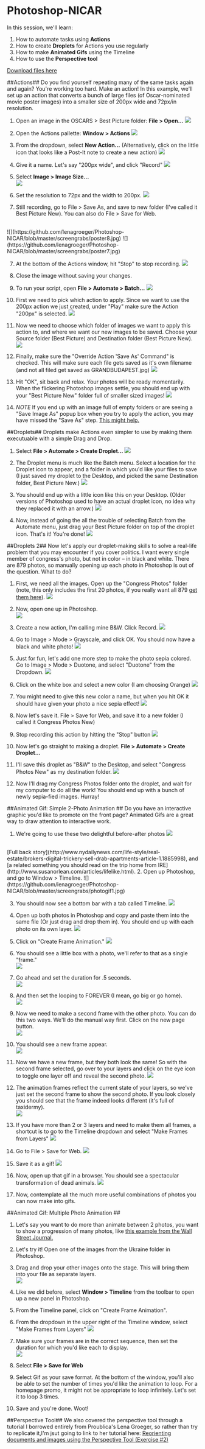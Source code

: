 # Photoshop-NICAR

In this session, we'll learn:

1. How to automate tasks using **Actions**
2. How to create **Droplets** for Actions you use regularly
3. How to make **Animated Gifs** using the Timeline
4. How to use the **Perspective tool**

[Download files here](https://drive.google.com/file/d/0ByZb_bUVlqwjdkgzSnRGRk40Sm8/view?usp=sharing)

##Actions##
Do you find yourself repeating many of the same tasks again and again? You're working too hard. Make an action! In this example, we'll set up an action that converts a bunch of large files (of Oscar-nominated movie poster images) into a smaller size of 200px wide and 72px/in resolution.

1. Open an image in the OSCARS > Best Picture folder: **File > Open...**   ![](https://github.com/lenagroeger/Photoshop-NICAR/blob/master/screengrabs/poster1.jpg)
2. Open the Actions pallette: **Window > Actions**   ![](https://github.com/lenagroeger/Photoshop-NICAR/blob/master/screengrabs/poster2.jpg)
3. From the dropdown, select **New Action...** (Alternatively, click on the little icon that looks like a Post-It note to create a new action)  ![](https://github.com/lenagroeger/Photoshop-NICAR/blob/master/screengrabs/poster3.jpg)


4. Give it a name. Let's say "200px wide", and click "Record" ![](https://github.com/lenagroeger/Photoshop-NICAR/blob/master/screengrabs/poster4.jpg)

5. Select **Image > Image Size...**
<br> ![](https://github.com/lenagroeger/Photoshop-NICAR/blob/master/screengrabs/poster5.jpg)
6. Set the resolution to 72px and the width to 200px.
![](https://github.com/lenagroeger/Photoshop-NICAR/blob/master/screengrabs/poster6.jpg)
7. Still recording, go to File > Save As, and save to new folder (I've called it Best Picture New). You can also do File > Save for Web.
<br>
![](https://github.com/lenagroeger/Photoshop-NICAR/blob/master/screengrabs/poster8.jpg)
![](https://github.com/lenagroeger/Photoshop-NICAR/blob/master/screengrabs/poster7.jpg)

7. At the bottom of the Actions window, hit "Stop" to stop recording.
![](https://github.com/lenagroeger/Photoshop-NICAR/blob/master/screengrabs/congress10.jpg)

8. Close the image without saving your changes.
9. To run your script, open **File > Automate > Batch...**  ![](https://github.com/lenagroeger/Photoshop-NICAR/blob/master/screengrabs/poster9.jpg)

10. First we need to pick which action to apply. Since we want to use the 200px action we just created, under "Play" make sure the Action "200px" is selected.
![](https://github.com/lenagroeger/Photoshop-NICAR/blob/master/screengrabs/poster10.jpg)
11. Now we need to choose which folder of images we want to apply this action to, and where we want our new images to be saved. Choose your Source folder
(Best Picture) and Destination folder (Best Picture New).
![](https://github.com/lenagroeger/Photoshop-NICAR/blob/master/screengrabs/poster11.jpg)

12. Finally, make sure the "Override Action 'Save As' Command" is checked. This will make sure each file gets saved as it's own filename (and not all filed get saved as GRANDBUDAPEST.jpg)
![](https://github.com/lenagroeger/Photoshop-NICAR/blob/master/screengrabs/poster13.jpg)

13. Hit "OK", sit back and relax. Your photos will be ready momentarily. When the flickering Photoshop images settle, you should end up with your "Best Picture New" folder full of smaller sized images!
![](https://github.com/lenagroeger/Photoshop-NICAR/blob/master/screengrabs/poster12.jpg)

14. *NOTE* If you end up with an image full of empty folders or are seeing a "Save Image As" popup box when you try to apply the action, you may have missed the "Save As" step. [This might help.](http://graphicdesign.stackexchange.com/questions/6842/automatically-saving-in-a-batch-action)


##Droplets##
Droplets make Actions even simpler to use by making them executuable with a simple Drag and Drop.

1. Select **File > Automate > Create Droplet...**
![](https://github.com/lenagroeger/Photoshop-NICAR/blob/master/screengrabs/poster13b.jpg)

2. The Droplet menu is much like the Batch menu. Select a location for the Droplet icon to appear, and a folder in which you'd like your files to save (I just saved my droplet to the Desktop, and picked the same Destination folder, Best Picture New.)
![](https://github.com/lenagroeger/Photoshop-NICAR/blob/master/screengrabs/poster14.jpg)

3. You should end up with a little icon like this on your Desktop. (Older versions of Photoshop used to have an actual droplet icon, no idea why they replaced it with an arrow.)
![](https://github.com/lenagroeger/Photoshop-NICAR/blob/master/screengrabs/poster14b.jpg)

3. Now, instead of going the all the trouble of selecting Batch from the Automate menu, just drag your Best Picture folder on top of the droplet icon. That's it! You're done!
![](https://github.com/lenagroeger/Photoshop-NICAR/blob/master/screengrabs/poster15.jpg)


##Droplets 2##
Now let's apply our droplet-making skills to solve a real-life problem that you may encounter if you cover politics. I want every single member of congress's photo, but not in color – in black and white. There are 879 photos, so manually opening up each photo in Photoshop is out of the question. What to do?

1. First, we need all the images. Open up the "Congress Photos" folder (note, this only includes the first 20 photos, if you really want all 879 [get them here](https://github.com/unitedstates/images/tree/gh-pages/congress)).
   ![](https://github.com/lenagroeger/Photoshop-NICAR/blob/master/screengrabs/congress1.jpg)

2. Now, open one up in Photoshop. <br>
   ![](https://github.com/lenagroeger/Photoshop-NICAR/blob/master/screengrabs/congress2.jpg)

3. Create a new action, I'm calling mine B&W. Click Record.
  ![](https://github.com/lenagroeger/Photoshop-NICAR/blob/master/screengrabs/congress4.jpg)

4. Go to Image > Mode > Grayscale, and click OK. You should now have a black and white photo!
   ![](https://github.com/lenagroeger/Photoshop-NICAR/blob/master/screengrabs/congress6.jpg)

6. Just for fun, let's add one more step to make the photo sepia colored. Go to Image > Mode > Duotone, and select "Duotone" from the Dropdown.
    ![](https://github.com/lenagroeger/Photoshop-NICAR/blob/master/screengrabs/congress7.jpg)

7. Click on the white box and select a new color (I am choosing Orange)
   ![](https://github.com/lenagroeger/Photoshop-NICAR/blob/master/screengrabs/congress8.jpg)

8. You might need to give this new color a name, but when you hit OK it should have given your photo a nice sepia effect!
   ![](https://github.com/lenagroeger/Photoshop-NICAR/blob/master/screengrabs/congress9.jpg)

9. Now let's save it. File > Save for Web, and save it to a new folder (I called it Congress Photos New)

10. Stop recording this action by hitting the "Stop" button
   ![](https://github.com/lenagroeger/Photoshop-NICAR/blob/master/screengrabs/congress10.jpg)

11. Now let's go straight to making a droplet. **File > Automate > Create Droplet...**

12. I'll save this droplet as "B&W" to the Desktop, and select "Congress Photos New" as my destination folder.
   ![](https://github.com/lenagroeger/Photoshop-NICAR/blob/master/screengrabs/congress11.jpg)

13. Now I'll drag my Congress Photos folder onto the droplet, and wait for my computer to do all the work! You should end up with a bunch of newly sepia-fied images. Hurray!



##Animated Gif: Simple 2-Photo Animation ##
Do you have an interactive graphic you'd like to promote on the front page? Animated Gifs are a great way to draw attention to interactive work.

1. We're going to use these two delightful before-after photos
![](https://github.com/lenagroeger/Photoshop-NICAR/blob/master/screengrabs/taxidermyB&A.jpg)
<br>
[Full back story](http://www.nydailynews.com/life-style/real-estate/brokers-digital-trickery-sell-drab-apartments-article-1.1885998), and [a related something you should read on the trip home from IRE](http://www.susanorlean.com/articles/lifelike.html).
2. Open up Photoshop, and go to Window > Timeline.
![](https://github.com/lenagroeger/Photoshop-NICAR/blob/master/screengrabs/photogif1.jpg)

3. You should now see a bottom bar with a tab called Timeline.
![](https://github.com/lenagroeger/Photoshop-NICAR/blob/master/screengrabs/photogif2.jpg)

4. Open up both photos in Photoshop and copy and paste them into the same file (Or just drag and drop them in). You should end up with each photo on its own layer.
![](https://github.com/lenagroeger/Photoshop-NICAR/blob/master/screengrabs/photogif3.jpg)

5. Click on "Create Frame Animation."
![](https://github.com/lenagroeger/Photoshop-NICAR/blob/master/screengrabs/photogif4.jpg)



6. You should see a little box with a photo, we'll refer to that as a single "frame." <br>
![](https://github.com/lenagroeger/Photoshop-NICAR/blob/master/screengrabs/photogif3b.jpg)

7. Go ahead and set the duration for .5 seconds. <br>
![](https://github.com/lenagroeger/Photoshop-NICAR/blob/master/screengrabs/photogif6.jpg)

8. And then set the looping to FOREVER (I mean, go big or go home). <br>
![](https://github.com/lenagroeger/Photoshop-NICAR/blob/master/screengrabs/photogif7.jpg)

9. Now we need to make a second frame with the other photo. You can do this two ways. We'll do the manual way first. Click on the new page button. <br>
![](https://github.com/lenagroeger/Photoshop-NICAR/blob/master/screengrabs/photogif3c.jpg) <br>

10. You should see a new frame appear.<br>
![](https://github.com/lenagroeger/Photoshop-NICAR/blob/master/screengrabs/photogif7b.jpg)

11. Now we have a new frame, but they both look the same! So with the second frame selected, go over to your layers and click on the eye icon to toggle one layer off and reveal the second photo.
![](https://github.com/lenagroeger/Photoshop-NICAR/blob/master/screengrabs/photogif7c.jpg)<br>

12. The animation frames reflect the current state of your layers, so we've just set the second frame to show the second photo. If you look closely you should see that the frame indeed looks different (it's full of taxidermy).<br>
![](https://github.com/lenagroeger/Photoshop-NICAR/blob/master/screengrabs/photogif7d.jpg)

13. If you have more than 2 or 3 layers and need to make them all frames, a shortcut is to go to the Timeline dropdown and select "Make Frames from Layers"
![](https://github.com/lenagroeger/Photoshop-NICAR/blob/master/screengrabs/photogif7e.jpg)

14. Go to File > Save for Web.
![](https://github.com/lenagroeger/Photoshop-NICAR/blob/master/screengrabs/photogif8.jpg)

15. Save it as a gif!
![](https://github.com/lenagroeger/Photoshop-NICAR/blob/master/screengrabs/photogif9.jpg)

16. Now, open up that gif in a browser. You should see a spectacular transformation of dead animals.
![](https://github.com/lenagroeger/Photoshop-NICAR/blob/master/screengrabs/taxidermyFinal.gif)

17. Now, contemplate all the much more useful combinations of photos you can now make into gifs.



##Animated Gif: Multiple Photo Animation ##

1. Let's say you want to do more than animate between 2 photos, you want to show a progression of many photos, like [this example from the Wall Street Journal.](http://graphics.wsj.com/ukraine-rebel-maps/)
2. Let's try it! Open one of the images from the Ukraine folder in Photoshop.
3. Drag and drop your other images onto the stage. This will bring them into your file as separate layers.<br>
  ![](https://github.com/chriscanipe/Photoshop-NICAR/blob/master/screengrabs/GifLayers.png)<br>

4. Like we did before, select **Window > Timeline** from the toolbar to open up a new panel in Photoshop.
5. From the Timeline panel, click on "Create Frame Animation".
7. From the dropdown in the upper right of the Timeline window, select "Make Frames from Layers"
 ![](https://github.com/chriscanipe/Photoshop-NICAR/blob/master/screengrabs/FramesFromLayers.png)

8. Make sure your frames are in the correct sequence, then set the duration for which you'd like each to display.<br>
  ![](https://github.com/chriscanipe/Photoshop-NICAR/blob/master/screengrabs/SetFrameDurations.png)

9. Select **File > Save for Web**
10. Select Gif as your save format. At the bottom of the window, you'll also be able to set the number of times you'd like the animation to loop. For a homepage promo, it might not be appropriate to loop infinitely. Let's set it to loop 3 times.
11. Save and you're done. Woot!

##Perspective Tool##
We also covered the perspective tool through a tutorial I borrowed entirely from Proublica's Lena Groeger, so rather than try to replicate it,I'm jsut going to link to her tutorial here:
[Reorienting documents and images using the Perspective Tool (Exercise #2)](http://lenagroeger.s3.amazonaws.com/cuny-spring14/photoshop.html)
